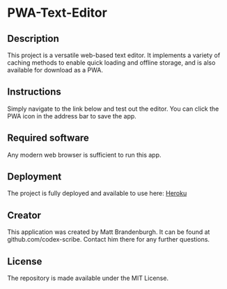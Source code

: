 # PWA-Text-Editor

## Description
This project is a versatile web-based text editor.  It implements a variety of caching methods to enable quick loading and offline storage, and is also available for download as a PWA.

## Instructions
Simply navigate to the link below and test out the editor.  You can click the PWA icon in the address bar to save the app.

## Required software
Any modern web browser is sufficient to run this app.

## Deployment
The project is fully deployed and available to use here: [Heroku](https://radiant-bayou-64053.herokuapp.com/)

## Creator
This application was created by Matt Brandenburgh.  It can be found at github.com/codex-scribe.  Contact him there for any further questions.

## License
The repository is made available under the MIT License.